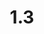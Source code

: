---
layout: default
title: 1.3
lang: fr
headline: |-
  Élaborer un plan de recrutement de personnel autochtone pour que celui- ci soit représenté dans l’ensemble de l’effectif de l’Université
why: |-
  Il n’y a pas suffisamment de membres du personnel autochtones. 
when: |-
  Moyen terme
how: |-
  Les facultés doivent prioriser la création d’un poste de coordonnateur autochtone; les Ressources humaines doivent accorder la priorité à l’embauche de personnel autochtone. Un cadre approprié favorisant un soutien linguistique doit être fourni (voir ci-dessous).
cost: |-
  Les coordonnateurs autochtones qui collaboreront avec les Affaires autochtones seront en mesure de partager efficacement leurs ressources afin d’optimiser l’allocation globale du Financement de l’éducation postsecondaire pour les apprenants autochtones (FEPAA) sur le campus et de présenter des demandes de financement pour des événements spéciaux auprès d’organismes externes. Toutefois, chaque faculté assumera le coût salarial de ces postes. De plus, chaque faculté aura son propre budget que gérera le coordonnateur; or, il sera nécessaire de faire circuler la nature des dépenses et la façon dont elles sont encourues afin que les facultés, le Centre de ressources autochtones et le bureau de la directrice ne travaillent pas à des objectifs contradictoires.

  Les facultés disposent déjà de budgets consacrés à la dotation en personnel, et l’embauche d’Autochtones à tous les échelons de l’effectif de l’Université n’aura aucune incidence sur ce processus, bien que les postes eux-mêmes puissent nécessiter une réaffectation.

  Les Autochtones parlent généralement l’anglais ou le français (pas les deux) et, s’ils parlent une deuxième langue, ils sont plus susceptibles de parler leur propre langue maternelle. Par conséquent, l’Université devra prendre en compte cette barrière linguistique dans la stratégie de recrutement des Ressources humaines et établir des stratégies et des moyens pour aider le personnel autochtone à maîtriser le français et l’anglais, tout en recevant un soutien et un encouragement pour apprendre leur propre langue (si ce n’est pas déjà fait) afin de favoriser la protection des langues autochtones, conformément aux recommandations en matière de réconciliation.
who: |-
  Recteur/vice-recteur aux ressources/provost/doyens et doyennes/directeurs administratifs/vice-recteur associé aux ressources humaines
---